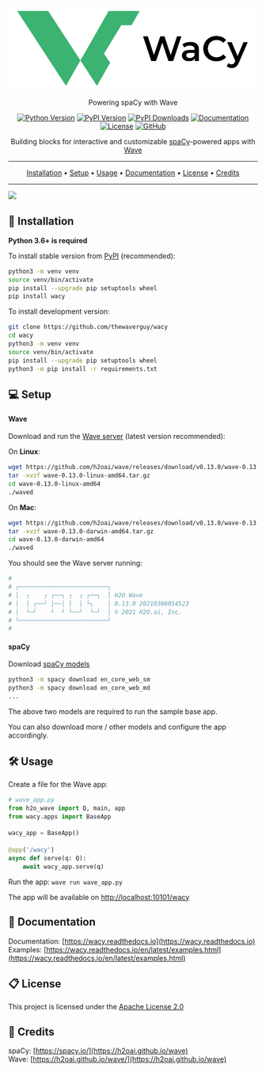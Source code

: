 <div align='center'>

<img src='docs/source/_static/logo/logo_horizontal_light_450_x_150.svg'>

Powering spaCy with Wave

[![Python Version](https://img.shields.io/pypi/pyversions/wacy?color=orange&logo=python)](https://pypi.org/project/wacy)
[![PyPI Version](https://img.shields.io/pypi/v/wacy?label=pypi&color=green&logo=pypi)](https://pypi.org/project/wacy)
[![PyPI Downloads](https://static.pepy.tech/personalized-badge/wacy?period=total&left_text=downloads&left_color=grey&right_color=yellow&kill_cache=1)](https://pepy.tech/project/wacy)
[![Documentation](https://img.shields.io/readthedocs/wacy/stable?logo=read-the-docs)](https://wacy.readthedocs.io)
[![License](https://img.shields.io/badge/license-Apache%202.0-blue.svg?logo=apache)](https://github.com/thewaverguy/wacy/blob/master/LICENSE)
[![GitHub](https://img.shields.io/github/stars/thewaverguy/wacy?color=yellowgreen&logo=github)](https://github.com/thewaverguy/wacy)

Building blocks for interactive and customizable [spaCy](http://spacy.io)-powered apps with [Wave](https://h2oai.github.io/wave)

---

[Installation](#-installation) • [Setup](#-setup) • [Usage](#%EF%B8%8F-usage) • [Documentation](#-documentation) • [License](#-license) • [Credits](#-credits)

---

</div>

<img src='docs/source/_static/demo/demo.gif'>

## 🚀 Installation

**Python 3.6+ is required**

To install stable version from [PyPI](https://pypi.org/project/wacy) (recommended):

```bash
python3 -m venv venv
source venv/bin/activate
pip install --upgrade pip setuptools wheel
pip install wacy
```

To install development version:

```bash
git clone https://github.com/thewaverguy/wacy
cd wacy
python3 -m venv venv
source venv/bin/activate
pip install --upgrade pip setuptools wheel
python3 -m pip install -r requirements.txt
```

## 💻 Setup

#### Wave

Download and run the [Wave server](https://github.com/h2oai/wave/releases) (latest version recommended):

On **Linux**:

```bash
wget https://github.com/h2oai/wave/releases/download/v0.13.0/wave-0.13.0-linux-amd64.tar.gz
tar -xvzf wave-0.13.0-linux-amd64.tar.gz
cd wave-0.13.0-linux-amd64
./waved
```

On **Mac**:

```bash
wget https://github.com/h2oai/wave/releases/download/v0.13.0/wave-0.13.0-darwin-amd64.tar.gz
tar -xvzf wave-0.13.0-darwin-amd64.tar.gz
cd wave-0.13.0-darwin-amd64
./waved
```

You should see the Wave server running:

```bash
#
# ┌─────────────────────────┐
# │  ┌    ┌ ┌──┐ ┌  ┌ ┌──┐  │ H2O Wave
# │  │ ┌──┘ │──│ │  │ └┐    │ 0.13.0 20210306054523
# │  └─┘    ┘  ┘ └──┘  └─┘  │ © 2021 H2O.ai, Inc.
# └─────────────────────────┘
#
```

#### spaCy

Download [spaCy models](https://spacy.io/usage/models)

```bash
python3 -m spacy download en_core_web_sm
python3 -m spacy download en_core_web_md
...
```

The above two models are required to run the sample base app.

You can also download more / other models and configure the app accordingly.

## 🛠️ Usage
Create a file for the Wave app:

```python
# wave_app.py
from h2o_wave import Q, main, app
from wacy.apps import BaseApp

wacy_app = BaseApp()

@app('/wacy')
async def serve(q: Q):
    await wacy_app.serve(q)
```

Run the app: `wave run wave_app.py`

The app will be available on [http://localhost:10101/wacy](http://localhost:10101/wacy)

## 📖 Documentation

Documentation: [https://wacy.readthedocs.io](https://wacy.readthedocs.io)   
Examples: [https://wacy.readthedocs.io/en/latest/examples.html](https://wacy.readthedocs.io/en/latest/examples.html)

## 📋 License

This project is licensed under the [Apache License 2.0](LICENSE)

## 🙏 Credits

spaCy: [https://spacy.io/](https://h2oai.github.io/wave)   
Wave: [https://h2oai.github.io/wave/](https://h2oai.github.io/wave)
